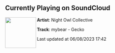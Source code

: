 ## Currently Playing on SoundCloud

[<img align="left" width="100" src="https://i1.sndcdn.com/artworks-ovK6rhxzaocXL76D-5lft7A-t500x500.jpg">](https://soundcloud.com/nightowlcollective/mybear-gecko)

**Artist**: Night Owl Collective 

**Track**: mybear - Gecko

Last updated at 06/08/2023 17:42
